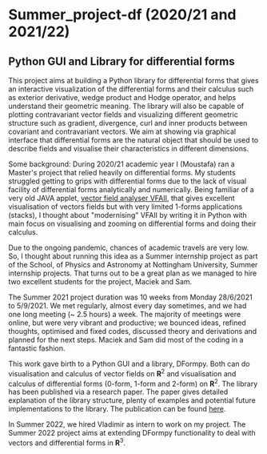 # Summer_project-df (2020/21 and 2021/22)
## Python GUI and Library for differential forms

This project aims at building a Python library for differential forms that gives an interactive visualization of the differential forms and their calculus such as exterior derivative, wedge product and Hodge operator, and helps understand their geometric meaning. The library will also be capable of plotting contravariant vector fields and visualizing different geometric structure such as gradient, divergence, curl and inner products between covariant and contravariant vectors. We aim at showing via graphical interface that differential forms are the natural object that should be used to describe fields and visualise their characteristics in different dimensions.

Some background: During 2020/21 academic year I (Moustafa) ran a Master's project that relied heavily on differential forms. My students struggled getting to grips with differential forms due to the lack of visual facility of differential forms analytically and numerically. Being familiar of a very old JAVA applet, [vector field analyser VFAII](https://math.la.asu.edu/~kawski/vfa2/vfa2sample.html), that gives excellent visualisation of vectors fields but with very limited 1-forms applications (stacks), I thought about "modernising" VFAII by writing it in Python with main focus on visualising and zooming on differential forms and doing their calculus.

Due to the ongoing pandemic, chances of academic travels are very low. So, I thought about running this idea as a Summer internship project as part of the School, of Physics and Astronomy at Nottingham University, Summer internship projects. That turns out to be a great plan as we managed to hire two excellent students for the project, Maciek and Sam.

The Summer 2021 project duration was 10 weeks from Monday 28/6/2021 to 5/9/2021. We met regularly, almost every day sometimes, and we had one long meeting (~ 2.5 hours) a week. The majority of meetings were online, but were very vibrant and productive; we bounced ideas, refined thoughts, optimised and fixed codes, discussed theory and derivations and planned for the next steps. Maciek and Sam did most of the coding in a fantastic fashion. 

This work gave birth to a Python GUI and a library, DFormpy. Both can do visualisation and calculus of vector fields on **R**<sup>2</sup> and visualisation and calculus of differential forms (0-form, 1-form and 2-form) on **R**<sup>2</sup>. The library has been published via a research paper. The paper gives detailed explanation of the library structure, plenty of examples and potential future implementations to the library. The publication can be found [here](https://arxiv.org/abs/2201.10517).

In Summer 2022, we hired Vladimir as intern to work on my project. The Summer 2022 project aims at extending DFormpy functionality to deal with vectors and differential forms in **R**<sup>3</sup>.

